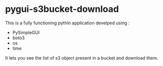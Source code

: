 # pygui-s3bucket-download


This is a fully functioning pythin application develped using :

- PySimpleGUI 
- boto3
- os
- time

It lets you see the list of s3 object present in a bucket and download them.